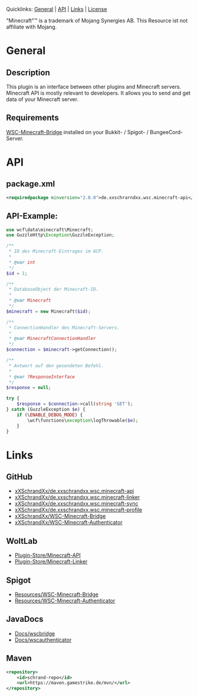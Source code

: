 Quicklinks: [General](#general) | [API](#api) | [Links](#links) | [License](https://github.com/xXSchrandXx/de.xxschrarndxx.wsc.minecraft-api/blob/main/LICENSE)

"Minecraft"™ is a trademark of Mojang Synergies AB. This Resource ist not affiliate with Mojang.

# General
## Description
This plugin is an interface between other plugins and Minecraft servers. Minecraft API is mostly relevant to developers. It allows you to send and get data of your Minecraft server.
## Requirements
[WSC-Minecraft-Bridge](#links) installed on your Bukkit- / Spigot- / BungeeCord-Server.
# API
## package.xml
```XML
<requiredpackage minversion="2.0.0">de.xxschrarndxx.wsc.minecraft-api</requiredpackage >
```
## API-Example:
```PHP
use wcf\data\minecraft\Minecraft;
use GuzzleHttp\Exception\GuzzleException;

/**
 * ID des Minecraft-Eintrages im ACP.
 * 
 * @var int
 */
$id = 1;

/**
 * DatabaseObject der Minecraft-ID.
 * 
 * @var Minecraft
 */
$minecraft = new Minecraft($id);

/**
 * ConnectionHandler des Minecraft-Servers.
 * 
 * @var MinecraftConnectionHandler
 */
$connection = $minecraft->getConnection();

/**
 * Antwort auf den gesendeten Befehl.
 * 
 * @var ?ResponseInterface
 */
$response = null;

try {
    $response = $connection->call(string 'GET');
} catch (GuzzleException $e) {
    if (\ENABLE_DEBUG_MODE) {
        \wcf\functions\exception\logThrowable($e);
    }
}
```
# Links
## GitHub
* [xXSchrandXx/de.xxschrandxx.wsc.minecraft-api](https://github.com/xXSchrandXx/de.xxschrandxx.wsc.minecraft-api)
* [xXSchrandXx/de.xxschrandxx.wsc.minecraft-linker](https://github.com/xXSchrandXx/de.xxschrandxx.wsc.minecraft-linker)
* [xXSchrandXx/de.xxschrandxx.wsc.minecraft-sync](https://github.com/xXSchrandXx/de.xxschrandxx.wsc.minecraft-sync)
* [xXSchrandXx/de.xxschrandxx.wsc.minecraft-profile](https://github.com/xXSchrandXx/de.xxschrandxx.wsc.minecraft-profile)
* [xXSchrandXx/WSC-Minecraft-Bridge](https://github.com/xXSchrandXx/WSC-Minecraft-Bridge)
* [xXSchrandXx/WSC-Minecraft-Authenticator](https://github.com/xXSchrandXx/WSC-Minecraft-Authenticator)

## WoltLab
* [Plugin-Store/Minecraft-API](https://www.woltlab.com/pluginstore/file/7077-minecraft-api/)
* [Plugin-Store/Minecraft-Linker](https://www.woltlab.com/pluginstore/file/7093-minecraft-linker/)
## Spigot
* [Resources/WSC-Minecraft-Bridge](https://www.spigotmc.org/resources/wsc-minecraft-bridge.100716/)
* [Resources/WSC-Minecraft-Authenticator](https://www.spigotmc.org/resources/wsc-minecraft-authenticator.101169/)
## JavaDocs
* [Docs/wscbridge](https://maven.gamestrike.de/docs/wscbridge/)
* [Docs/wscauthenticator](https://maven.gamestrike.de/docs/wscauthenticator/)
## Maven
```XML
<repository>
	<id>schrand-repo</id>
	<url>https://maven.gamestrike.de/mvn/</url>
</repository>
```